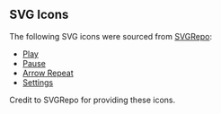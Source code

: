 ## SVG Icons

The following SVG icons were sourced from [SVGRepo](https://www.svgrepo.com):

- [Play](https://www.svgrepo.com/svg/512674/play-1003)
- [Pause](https://www.svgrepo.com/svg/512622/pause-1006)
- [Arrow Repeat](https://www.svgrepo.com/svg/376179/repeat)
- [Settings](https://www.svgrepo.com/svg/529867/settings)

Credit to SVGRepo for providing these icons.